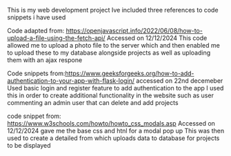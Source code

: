 This is my web development project
Ive included three references to code snippets i have used 

Code adapted from: https://openjavascript.info/2022/06/08/how-to-upload-a-file-using-the-fetch-api/ 
Accessed on 12/12/2024
This code allowed me to upload a photo file to the server which and then enabled me to upload these to my database alongside projects as well as uploading them with an ajax respone

Code snippets from:https://www.geeksforgeeks.org/how-to-add-authentication-to-your-app-with-flask-login/
accessed on 22nd decemeber
Used basic login and register feature to add authentication to the app 
I used this in order to create additional functionality in the website such as user commenting an admin user that can delete and add projects

code snippet from: https://www.w3schools.com/howto/howto_css_modals.asp
Accessed on 12/12/2024
gave me the base css and htnl for a modal pop up 
This was then used to create a detailed from which uploads data to database for projects to be displayed
